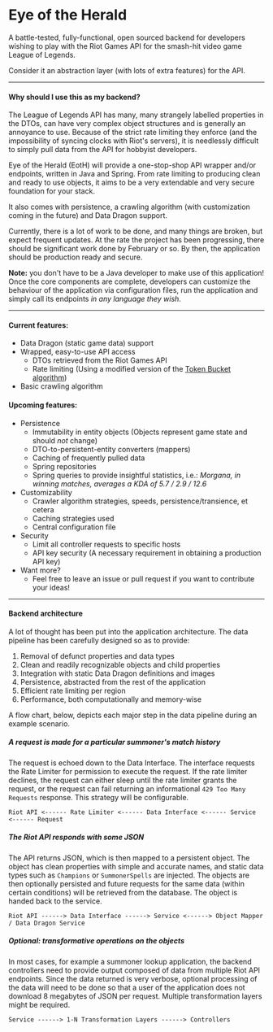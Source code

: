 # Eye of the Herald

A battle-tested, fully-functional, open sourced backend for developers wishing to play with the Riot Games API for the smash-hit video game League of Legends.

Consider it an abstraction layer (with lots of extra features) for the API.

---

#### Why should I use this as my backend?
The League of Legends API has many, many strangely labelled properties in the DTOs, can have very complex object structures and is generally an annoyance to use. Because of the strict rate limiting they enforce (and the impossibility of syncing clocks with Riot's servers), it is needlessly difficult to simply pull data from the API for hobbyist developers.  

Eye of the Herald (EotH) will provide a one-stop-shop API wrapper and/or endpoints, written in Java and Spring.  From rate limiting to producing clean and ready to use objects, it aims to be a very extendable and very secure foundation for your stack.

It also comes with persistence, a crawling algorithm (with customization coming in the future) and Data Dragon support.

Currently, there is a lot of work to be done, and many things are broken, but expect frequent updates.  At the rate the project has been progressing, there should be significant work done by February or so.  By then, the application should be production ready and secure.

**Note:** you don't have to be a Java developer to make use of this application!  Once the core components are complete, developers can customize the behaviour of the application via configuration files, run the application and simply call its endpoints *in any language they wish*.

---

#### Current features:
* Data Dragon (static game data) support
* Wrapped, easy-to-use API access
    * DTOs retrieved from the Riot Games API
    * Rate limiting (Using a modified version of the [Token Bucket algorithm](https://en.wikipedia.org/wiki/Token_bucket))
* Basic crawling algorithm 
    
#### Upcoming features:
* Persistence
    * Immutability in entity objects (Objects represent game state and should *not* change)
    * DTO-to-persistent-entity converters (mappers)
    * Caching of frequently pulled data
    * Spring repositories
    * Spring queries to provide insightful statistics, i.e.: *Morgana, in winning matches, averages a KDA of 5.7 / 2.9 / 12.6*
* Customizability
    * Crawler algorithm strategies, speeds, persistence/transience, et cetera
    * Caching strategies used
    * Central configuration file
* Security
    * Limit all controller requests to specific hosts
    * API key security (A necessary requirement in obtaining a production API key)
* Want more?
    * Feel free to leave an issue or pull request if you want to contribute your ideas!

---

#### Backend architecture

A lot of thought has been put into the application architecture.  The data pipeline has been carefully designed so as to provide:

1. Removal of defunct properties and data types
2. Clean and readily recognizable objects and child properties
3. Integration with static Data Dragon definitions and images
4. Persistence, abstracted from the rest of the application
5. Efficient rate limiting per region
6. Performance, both computationally and memory-wise

A flow chart, below, depicts each major step in the data pipeline during an example scenario.

##### A request is made for a particular summoner's match history
The request is echoed down to the Data Interface.  The interface requests the Rate Limiter for permission to execute the request.  If the rate limiter declines, the request can either sleep until the rate limiter grants the request, or the request can fail returning an informational `429 Too Many Requests` response.  This strategy will be configurable.

`Riot API <------ Rate Limiter <------ Data Interface <------ Service <------ Request`

##### The Riot API responds with some JSON
The API returns JSON, which is then mapped to a persistent object.  The object has clean properties with simple and accurate names, and static data types such as `Champions` or `SummonerSpells` are injected.  The objects are then optionally persisted and future requests for the same data (within certain conditions) will be retrieved from the database.  The object is handed back to the service.

`Riot API ------> Data Interface ------> Service <------> Object Mapper / Data Dragon Service`

##### Optional: transformative operations on the objects
In most cases, for example a summoner lookup application, the backend controllers need to provide output composed of data from multiple Riot API endpoints.  Since the data returned is very verbose, optional processing of the data will need to be done so that a user of the application does not download 8 megabytes of JSON per request.  Multiple transformation layers might be required.

`Service ------> 1-N Transformation Layers ------> Controllers`
